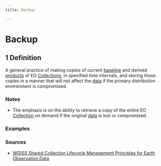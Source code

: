```yaml
---
title: Backup

---
```


# Backup

## 1 Definition

A general practice of making copies of current [baseline](../baseline) and derived [products](../product) of EO [Collections](../collection), in specified time intervals, and storing those copies in a manner that will not affect the [data](../data) if the primary distribution environment is compromised.

### Notes
- The emphasis is on the ability to retrieve a copy of the entire EO [Collection](../collection) on demand if the original [data](../data) is lost or compromised.

### Examples 

### Sources 
- [WGISS Shared Collection Lifecycle Management Principles for Earth Observation Data](https://ceos.org/document_management/Working_Groups/WGISS/Documents/Shared%20Collection%20Lifecycle%20Management%20Principles%20for%20Earth%20Observation%20Data_March2025.pdf)
